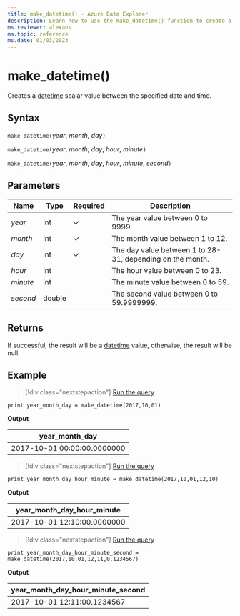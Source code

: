 ```yaml
---
title: make_datetime() - Azure Data Explorer
description: Learn how to use the make_datetime() function to create a datetime scalar value from the specified date and time.
ms.reviewer: alexans
ms.topic: reference
ms.date: 01/03/2023
---
```

# make_datetime()

Creates a [datetime](./scalar-data-types/datetime.md) scalar value between the specified date and time.

## Syntax

`make_datetime(`*year*, *month*, *day*`)`

`make_datetime(`*year*, *month*, *day*, *hour*, *minute*`)`

`make_datetime(`*year*, *month*, *day*, *hour*, *minute*, *second*`)`

## Parameters

| Name | Type | Required | Description |
|--|--|--|--|
|*year*| int | &check; | The year value between 0 to 9999.|
|*month*| int | &check; | The month value between 1 to 12. |
|*day*| int | &check; | The day value between 1 to 28-31, depending on the month.|
|*hour*| int | | The hour value between 0 to 23.|
|*minute*| int | | The minute value between 0 to 59.|
|*second*| double | | The second value between 0 to 59.9999999.|

## Returns

If successful, the result will be a [datetime](./scalar-data-types/datetime.md) value, otherwise, the result will be null.

## Example

> [!div class="nextstepaction"]
> <a href="https://dataexplorer.azure.com/clusters/help/databases/Samples?query=H4sIAAAAAAAAAysoyswrUahMTSyKz83PK8mIT0msVLBVyE3MTgUyS1JLMnNTNYwMDM11DA10DAw1AS/izjAwAAAA" target="_blank">Run the query</a>

```kusto
print year_month_day = make_datetime(2017,10,01)
```

**Output**

|year_month_day|
|---|
|2017-10-01 00:00:00.0000000|

> [!div class="nextstepaction"]
> <a href="https://dataexplorer.azure.com/clusters/help/databases/Samples?query=H4sIAAAAAAAAAysoyswrUahMTSyKz83PK8mIT0msjM/ILwVyM/NKS1IVbBVyE7NTgcIlqSWZuakaRgaG5jqGBjoGhjqGRkCGJgB7AoRjQgAAAA==" target="_blank">Run the query</a>

```kusto
print year_month_day_hour_minute = make_datetime(2017,10,01,12,10)
```

**Output**

|year_month_day_hour_minute|
|---|
|2017-10-01 12:10:00.0000000|

> [!div class="nextstepaction"]
> <a href="https://dataexplorer.azure.com/clusters/help/databases/Samples?query=H4sIAAAAAAAAAw3JSwqAIBAA0Ku4LBjCsY+rzjJIDijhGDYuvH0tH+9pWdQMDo1KFU0Uw6BU+88sXZlevqpEc5oSbv5XWXPhyVn0gBYsAjpABLugW7f98PMHKbr/e1MAAAA=" target="_blank">Run the query</a>

```kusto
print year_month_day_hour_minute_second = make_datetime(2017,10,01,12,11,0.1234567)
```

**Output**

|year_month_day_hour_minute_second|
|---|
|2017-10-01 12:11:00.1234567|

